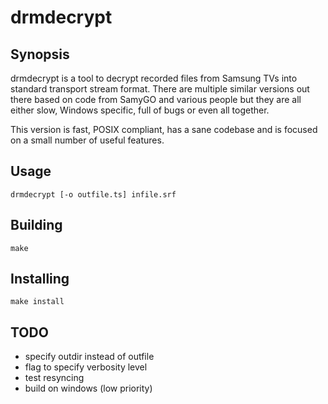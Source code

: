 drmdecrypt
==========

## Synopsis

drmdecrypt is a tool to decrypt recorded files from Samsung TVs
into standard transport stream format. There are multiple similar
versions out there based on code from SamyGO and various people
but they are all either slow, Windows specific, full of bugs or
even all together.

This version is fast, POSIX compliant, has a sane codebase and is
focused on a small number of useful features.


## Usage

```
drmdecrypt [-o outfile.ts] infile.srf
```


## Building

```
make
```


## Installing

```
make install
```


## TODO

- specify outdir instead of outfile
- flag to specify verbosity level
- test resyncing
- build on windows (low priority)

